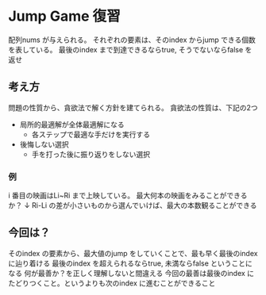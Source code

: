 # Jump Game 復習

配列nums が与えられる。
それぞれの要素は、そのindex からjump できる個数を表している。
最後のindex まで到達できるならtrue, そうでないならfalse を返せ

## 考え方

問題の性質から、貪欲法で解く方針を建てられる。
貪欲法の性質は、下記の2つ
- 局所的最適解が全体最適解になる
  - 各ステップで最適な手だけを実行する
- 後悔しない選択
  - 手を打った後に振り返りをしない選択

### 例
i 番目の映画はLi~Ri まで上映している。
最大何本の映画をみることができるか？
↓
Ri-Li の差が小さいものから選んでいけば、最大の本数観ることができる

## 今回は？
そのindex の要素から、最大値のjump をしていくことで、最も早く最後のindex に辿り着ける
最後のindex を超えられるならtrue, 未満ならfalse ということになる
何が最善か？を正しく理解しないと間違える
今回の最善は最後のindex にたどりつくこと。というよりも次のindex に進むことができること





